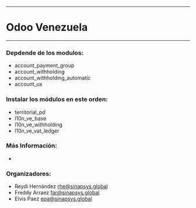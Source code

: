 ----------------------------------------------

Odoo Venezuela
=================

----------------------------------------------

### Depdende de los modulos:
- account_payment_group
- account_withholding
- account_withholding_automatic
- account_ux


### Instalar los módulos en este orden:
- territorial_pd
- l10n_ve_base
- l10n_ve_withholding
- l10n_ve_vat_ledger

### Más Información:
-

### Organizadores:
- Reydi Hernández <rhe@sinapsys.global>
- Freddy Arraez <far@sinapsys.global>
- Elvis Paez <epa@sinapsys.global>
